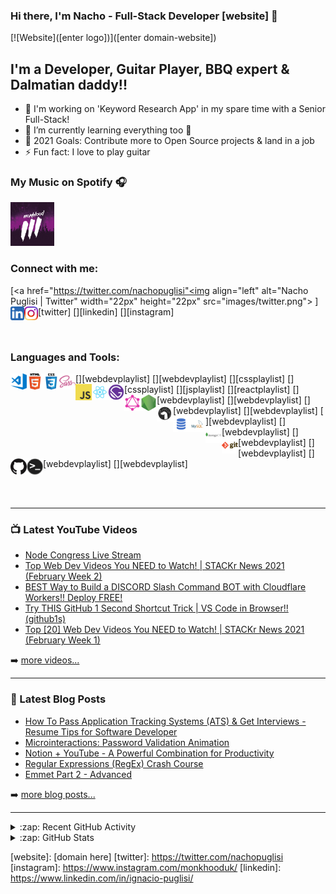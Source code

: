 ### Hi there, I'm Nacho - Full-Stack Developer [website] 👋

[![Website]([enter logo])]([enter domain-website])

## I'm a Developer, Guitar Player, BBQ expert & Dalmatian daddy!!

- 🔭 I'm working on 'Keyword Research App' in my spare time with a Senior Full-Stack!
- 🌱 I’m currently learning everything too 🤣
- 🥅 2021 Goals: Contribute more to Open Source projects & land in a job
- ⚡ Fun fact: I love to play guitar

### My Music on Spotify 🎧

[<img src="images/monkhood_logo.png" alt="Monkhood - Isolation 2016" width="70" height="70" target="_blank" />](https://open.spotify.com/album/4JFAnJPc32QCmLnS3bIftU?si=tvWAbqnuRNWOLjge5wzsuw)

### Connect with me:

[<a href="https://twitter.com/nachopuglisi"<img align="left" alt="Nacho Puglisi | Twitter" width="22px" height="22px" src="images/twitter.png"> </a>][twitter]
[<img align="left" alt="Nacho Puglisi | LinkedIn" width="22px" height="22px" src="images/linkedin.png" />][linkedin]
[<img align="left" alt="Nacho Puglisi | Instagram" width="22px" height="22px" src="images/instagram.png" />][instagram]

<br />

### Languages and Tools:

[<img align="left" alt="Visual Studio Code" width="26px" src="https://raw.githubusercontent.com/github/explore/80688e429a7d4ef2fca1e82350fe8e3517d3494d/topics/visual-studio-code/visual-studio-code.png" />][webdevplaylist]
[<img align="left" alt="HTML5" width="26px" src="https://raw.githubusercontent.com/github/explore/80688e429a7d4ef2fca1e82350fe8e3517d3494d/topics/html/html.png" />][webdevplaylist]
[<img align="left" alt="CSS3" width="26px" src="https://raw.githubusercontent.com/github/explore/80688e429a7d4ef2fca1e82350fe8e3517d3494d/topics/css/css.png" />][cssplaylist]
[<img align="left" alt="Sass" width="26px" src="https://raw.githubusercontent.com/github/explore/80688e429a7d4ef2fca1e82350fe8e3517d3494d/topics/sass/sass.png" />][cssplaylist]
[<img align="left" alt="JavaScript" width="26px" src="https://raw.githubusercontent.com/github/explore/80688e429a7d4ef2fca1e82350fe8e3517d3494d/topics/javascript/javascript.png" />][jsplaylist]
[<img align="left" alt="React" width="26px" src="https://raw.githubusercontent.com/github/explore/80688e429a7d4ef2fca1e82350fe8e3517d3494d/topics/react/react.png" />][reactplaylist]
[<img align="left" alt="Gatsby" width="26px" src="https://raw.githubusercontent.com/github/explore/e94815998e4e0713912fed477a1f346ec04c3da2/topics/gatsby/gatsby.png" />][webdevplaylist]
[<img align="left" alt="GraphQL" width="26px" src="https://raw.githubusercontent.com/github/explore/80688e429a7d4ef2fca1e82350fe8e3517d3494d/topics/graphql/graphql.png" />][webdevplaylist]
[<img align="left" alt="Node.js" width="26px" src="https://raw.githubusercontent.com/github/explore/80688e429a7d4ef2fca1e82350fe8e3517d3494d/topics/nodejs/nodejs.png" />][webdevplaylist]
[<img align="left" alt="Deno" width="26px" src="https://raw.githubusercontent.com/github/explore/361e2821e2dea67711cde99c9c40ed357061cf27/topics/deno/deno.png" />][webdevplaylist]
[<img align="left" alt="SQL" width="26px" src="https://raw.githubusercontent.com/github/explore/80688e429a7d4ef2fca1e82350fe8e3517d3494d/topics/sql/sql.png" />][webdevplaylist]
[<img align="left" alt="MySQL" width="26px" src="https://raw.githubusercontent.com/github/explore/80688e429a7d4ef2fca1e82350fe8e3517d3494d/topics/mysql/mysql.png" />][webdevplaylist]
[<img align="left" alt="MongoDB" width="26px" src="https://raw.githubusercontent.com/github/explore/80688e429a7d4ef2fca1e82350fe8e3517d3494d/topics/mongodb/mongodb.png" />][webdevplaylist]
[<img align="left" alt="Git" width="26px" src="https://raw.githubusercontent.com/github/explore/80688e429a7d4ef2fca1e82350fe8e3517d3494d/topics/git/git.png" />][webdevplaylist]
[<img align="left" alt="GitHub" width="26px" src="https://raw.githubusercontent.com/github/explore/78df643247d429f6cc873026c0622819ad797942/topics/github/github.png" />][webdevplaylist]
[<img align="left" alt="Terminal" width="26px" src="https://raw.githubusercontent.com/github/explore/80688e429a7d4ef2fca1e82350fe8e3517d3494d/topics/terminal/terminal.png" />][webdevplaylist]

<br />
<br />

---

### 📺 Latest YouTube Videos

<!-- YOUTUBE:START -->

- [Node Congress Live Stream](https://www.youtube.com/watch?v=v5wk1xXnfgY)
- [Top Web Dev Videos You NEED to Watch! | STACKr News 2021 (February Week 2)](https://www.youtube.com/watch?v=V2HUBo0P_BA)
- [BEST Way to Build a DISCORD Slash Command BOT with Cloudflare Workers!! Deploy FREE!](https://www.youtube.com/watch?v=xRt9PwphmY8)
- [Try THIS GitHub 1 Second Shortcut Trick | VS Code in Browser!! (github1s)](https://www.youtube.com/watch?v=AXXwgJJVeiQ)
- [Top [20] Web Dev Videos You NEED to Watch! | STACKr News 2021 (February Week 1)](https://www.youtube.com/watch?v=b6rMI_h49fo)
<!-- YOUTUBE:END -->

➡️ [more videos...](https://youtube.com/codestackr)

---

### 📕 Latest Blog Posts

<!-- BLOG-POST-LIST:STARTyyy -->

- [How To Pass Application Tracking Systems (ATS) & Get Interviews - Resume Tips for Software Developer](https://dev.to/codestackr/how-to-pass-application-tracking-systems-ats-get-interviews-resume-tips-for-software-developer-4bmo)
- [Microinteractions: Password Validation Animation](https://dev.to/codestackr/microinteractions-password-validation-animation-5629)
- [Notion + YouTube - A Powerful Combination for Productivity](https://dev.to/codestackr/notion-youtube-a-powerful-combination-for-productivity-1def)
- [Regular Expressions (RegEx) Crash Course](https://dev.to/codestackr/regular-expressions-regex-crash-course-248n)
- [Emmet Part 2 - Advanced](https://dev.to/codestackr/emmet-part-2-advanced-4c65)
<!-- BLOG-POST-LIST:END -->

➡️ [more blog posts...](https://codestackr.com)

---

<details>
  <summary>:zap: Recent GitHub Activity</summary>
  
<!--START_SECTION:activity-->
1. 🎉 Merged PR [#5](https://github.com/codeSTACKr/free-developer-resources/pull/5) in [codeSTACKr/free-developer-resources](https://github.com/codeSTACKr/free-developer-resources)
2. 🎉 Merged PR [#4](https://github.com/codeSTACKr/free-developer-resources/pull/4) in [codeSTACKr/free-developer-resources](https://github.com/codeSTACKr/free-developer-resources)
3. 🎉 Merged PR [#3](https://github.com/codeSTACKr/free-developer-resources/pull/3) in [codeSTACKr/free-developer-resources](https://github.com/codeSTACKr/free-developer-resources)
4. ❗️ Closed issue [#2](https://github.com/codeSTACKr/free-developer-resources/issues/2) in [codeSTACKr/free-developer-resources](https://github.com/codeSTACKr/free-developer-resources)
5. 🗣 Commented on [#2](https://github.com/codeSTACKr/free-developer-resources/issues/2) in [codeSTACKr/free-developer-resources](https://github.com/codeSTACKr/free-developer-resources)
<!--END_SECTION:activity-->

</details>

<details>
  <summary>:zap: GitHub Stats</summary>

  <img align="left" alt="codeSTACKr's GitHub Stats" src="https://github-readme-stats.codestackr.vercel.app/api?username=codeSTACKr&show_icons=true&hide_border=true" />

</details>

[website]: [domain here]
[twitter]: https://twitter.com/nachopuglisi
[instagram]: https://www.instagram.com/monkhooduk/
[linkedin]: https://www.linkedin.com/in/ignacio-puglisi/
